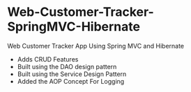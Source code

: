 # Web-Customer-Tracker-SpringMVC-Hibernate
Web Customer Tracker App Using Spring MVC and Hibernate
  - Adds CRUD Features
  - Built using the DAO design pattern
  - Built using the Service Design Pattern
  - Added the AOP Concept For Logging	
